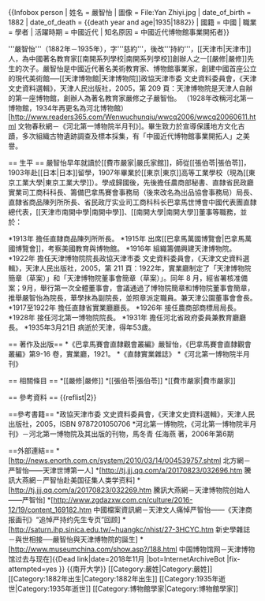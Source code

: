 {{Infobox person
| 姓名     = 嚴智怡
| 圖像     = File:Yan Zhiyi.jpg
| date_of_birth = 1882
| date_of_death = {{death year and age|1935|1882}}
| 國籍     = 中國
| 職業     = 學者
| 活躍時期 = 中國近代
| 知名原因 = 中國近代博物館事業開拓者}}

'''嚴智怡'''（1882年－1935年），字'''慈約'''，後改'''持約'''，[[天津市|天津市]]人，為中國著名教育家[[南開系列學校|南開系列學校]]創辦人之一[[嚴修|嚴修]]先生的次子。嚴智怡是中國近代著名美術教育家、博物館事業家，創建中國首座公立的現代美術館──[[天津博物館|天津博物院]]<ref>政協天津市委 文史資料委員會，《天津文史資料選輯》，天津人民出版社，2005，第 209 頁：天津博物院是天津人自辦的第一座博物館，創辦人為著名教育家嚴修之子嚴智怡。</ref>
（1928年改稱河北第一博物館，1934年再更名為河北博物館）<ref name="《河北第一博物院半月刊》"> [http://www.readers365.com/Wenwuchunqiu/wwcq2006/wwcq20060611.html 文物春秋網－《河北第一博物院半月刊》]</ref>。畢生致力於宣導保護地方文化古蹟，多次組織古物遺跡調查及標本採集，有「中國近代博物館事業開拓人」之美譽。

== 生平 ==
嚴智怡早年就讀於[[費市嚴家|嚴氏家館]]，師從[[張伯苓|張伯苓]]，1903年赴[[日本|日本]]留學，1907年畢業於[[東京|東京]]高等工業學校（現為[[東京工業大學|東京工業大學]]）。學成歸國後，先後擔任農商部秘書、直隸省民政廳實業司工商科科長、籌備巴拿馬賽會事務局（後來改名為出品協會事務局）局長、直隸省商品陳列所所長、省民政厅实业司工商科科长巴拿馬世博會中國代表團直隸總代表，[[天津市南開中學|南開中學]]、[[南開大學|南開大學]]董事等職務，並於：

*1913年 擔任直隸商品陳列所所長。
*1915年 出席[[巴拿馬萬國博覽會|巴拿馬萬國博覽會]]，考察美國教育與博物館。
*1916年 組織籌備興建天津博物院。
*1922年 擔任天津博物院院長<ref>政協天津市委 文史資料委員會，《天津文史資料選輯》，天津人民出版社，2005，第 211 頁：1922年，實業廳制定了「天津博物院簡章（草案）」和「天津博物院董事會簡章（草案）」。同年 8 月，經省署核准備案；9月，舉行第一次全體董事會，會議通過了博物院簡章和博物院董事會簡章，推舉嚴智怡為院長，華學抹為副院長，並照章派定職員。</ref>兼天津公園董事會會長。
*1917至1922年 擔任直隸省實業廳廳長。
*1926年 接任農商部商標局局長。
*1928年 接任河北第一博物院院長。
*1931年 擔任河北省政府委員兼教育廳廳長。
*1935年3月21日 病逝於天津，得年53歲。<ref name="《河北第一博物院半月刊》"/>

== 著作及出版==
*《巴拿馬賽會直隸觀會叢編》<ref>嚴智怡，《巴拿馬賽會直隸觀會叢編》第9-16 卷，實業廳，1921。</ref>
*《直隸實業雜誌》
*《河北第一博物院半月刊》

== 相關條目 ==
*[[嚴修|嚴修]]
*[[張伯苓|張伯苓]]
*[[費市嚴家|費市嚴家]]

== 參考資料 ==
{{reflist|2}}

==參考書籍==
*政協天津市委 文史資料委員會，《天津文史資料選輯》，天津人民出版社，2005，ISBN 9787201050706
*河北第一博物院，《河北第一博物院半月刊》－河北第一博物院及其出版的刊物，馬冬青 任海燕 著，2006年第6期

==外部連結==
*[http://news.enorth.com.cn/system/2010/03/14/004539757.shtml 北方網－严智怡——天津世博第一人]
*[http://tj.jjj.qq.com/a/20170823/032696.htm 騰訊大燕網－严智怡赴美国征集人类学资料]
*[http://tj.jjj.qq.com/a/20170823/032269.htm 騰訊大燕網－天津博物院创始人——严智怡]
*[http://www.zgdazxw.com.cn/culture/2016-12/19/content_169182.htm 中國檔案資訊網－天津文人痛悼严智怡——《天津商报画刊》“追悼严持约先生专页”回顾]
*[http://saturn.ihp.sinica.edu.tw/~huangkc/nhist/27-3HCYC.htm 新史學雜誌－與世相接──嚴智怡與天津博物院的誕生]
*[http://www.museumchina.com/show.asp?/188.html 中国博物馆网－天津博物馆过去与现在]{{Dead link|date=2018年11月 |bot=InternetArchiveBot |fix-attempted=yes }}
{{南开大学}}
[[Category:嚴姓|Category:嚴姓]]	
[[Category:1882年出生|Category:1882年出生]]
[[Category:1935年逝世|Category:1935年逝世]]
[[Category:博物館學家|Category:博物館學家]]